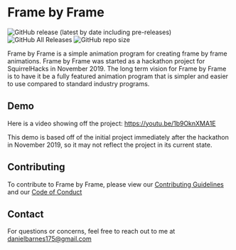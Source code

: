 # Frame by Frame

![GitHub release (latest by date including pre-releases)](https://img.shields.io/github/v/release/danielbarnes175/FrameByFrame?include_prereleases) ![GitHub All Releases](https://img.shields.io/github/downloads/danielbarnes175/FrameByFrame/total) ![GitHub repo size](https://img.shields.io/github/repo-size/danielbarnes175/FrameByFrame) 

Frame by Frame is a simple animation program for creating frame by frame animations. Frame by Frame was started as a hackathon project for SquirrelHacks in November 2019. The long term vision for Frame by Frame is to have it be a fully featured animation program that is simpler and easier to use compared to standard industry programs. 

## Demo

Here is a video showing off the project: https://youtu.be/1b9OknXMA1E

This demo is based off of the initial project immediately after the hackathon in November 2019, so it may not reflect the project in its current state.

## Contributing

To contribute to Frame by Frame, please view our [Contributing Guidelines](CONTRIBUTING.md) and our [Code of Conduct](CODE_OF_CONDUCT.md)

## Contact

For questions or concerns, feel free to reach out to me at danielbarnes175@gmail.com
